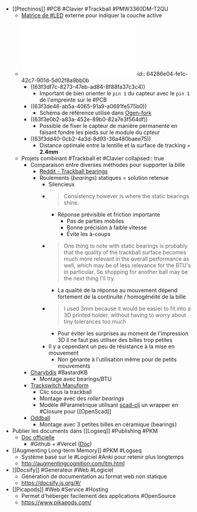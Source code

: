 - [[Ptechinos]] #PCB #Clavier #Trackball #PMW3360DM-T2QU
	- [Matrice de #LED](https://www.reddit.com/r/ErgoMechKeyboards/comments/115uvf6/bit_of_odd_boy_progress/) externe pour indiquer la couche active
	- ![Pixar_PMW3360DM-T2QU.pdf](../assets/Pixar_PMW3360DM-T2QU_1676926052031_0.pdf)
	  id:: 64286e04-fe1c-42c7-901d-5d02f8a9bb0b
		- ((63f3df7c-8273-47eb-ad84-8f88fa37c3c4))
			- Important de bien orienter le `pin 1` du capteur avec le `pin 1` de l'empreinte sur le #PCB
		- ((63f3de46-ab5a-4065-91a9-a0691fe575b0))
			- Schéma de référence utilisé dans [Ogen-fork](https://github.com/JeremyBois/Ogen)
		- ((63f3e0b2-a83a-452e-89b0-82a7e3f564df))
			- Possible de fixer le capteur de manière permanente en faisant fondre les pieds sur le module du cpteur
		- ((63f3dd40-0cb2-4a3d-8d93-36a480baee75))
			- Distance optimale entre la lentille et la surface de tracking = **2.4mm**
	- Projets combinant #Trackball et #Clavier
	  collapsed:: true
		- Comparaison entre diverses méthodes pour supporter la bille
			- [Reddit - Trackball bearings](https://www.reddit.com/r/ErgoMechKeyboards/comments/yyu4ra/trackball_bearings_a_comparison_of_cheap_rollers/)
			- Roulements (*bearings*) statiques = solution retenue
				- Silencieux
				- > Consistency however is where the static bearings shine.
					- Réponse prévisible et friction importante
						- Pas de parties mobiles
						- Bonne précision à faible vitesse
						- Évite les à-coups
				- > One thing to note with static bearings is probably that the quality of the trackball surface becomes much more relevant in the overall performance as well, which may be of less relevance for the BTU's in particular. So shopping for another ball may be the next thing I'll try.
					- La qualité de la réponse au mouvement dépend fortement de la continuité / homogénéité de la bille
				- > I used 3mm because it would be easier to fit into a 3D printed holder, without having to worry about tiny tolerances too much
					- Pour éviter les surprises au moment de l'impression 3D il ne faut pas utiliser des billes trop petites
				- Il y a cependant un peu de résistance à la mise en mouvement
					- Non génante à l'utilisation même pour de petits mouvements
		- [Charybdis](https://github.com/Bastardkb/Charybdis) #BastardKB
			- Montage avec bearings/BTU
		- [Trackswitch Manuform](https://github.com/rish987/trackswitch-manuform)
			- Clic sous la trackball
			- Montage avec des *roller bearings*
			- Modèle #Parametrique utilisant [scad-clj](https://github.com/farrellm/scad-clj) un wrapper en #Closure pour [[OpenScad]]
		- [Oddball](https://atulloh.github.io/oddball/)
			- Montage avec 3 petites billes en céramique (bearings)
- Publier les documents dans [[Logseq]] #Publishing #PKM
	- [Doc officielle](https://docs.logseq.com/#/page/publishing%20(desktop%20app%20only))
		- #Github + #Vercel ([Doc](https://vercel.com/))
- [[Augmenting Long-term Memory]] #PKM #Logseq
	- Système basé sur le #Logiciel #Anki pour retenir plus longtemps
	- http://augmentingcognition.com/ltm.html
- [[Docsify]] #Generateur #Web #Logiciel
	- Génération de documentation au format web non statique
	- https://docsify.js.org/#/
- [[Picapods]] #Web #Service #Hosting
	- Permet d'héberger facilement des applications #OpenSource
	- https://www.pikapods.com/